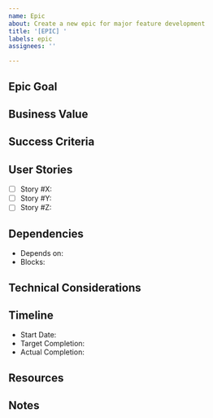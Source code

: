 ```yaml
---
name: Epic
about: Create a new epic for major feature development
title: '[EPIC] '
labels: epic
assignees: ''

---
```


## Epic Goal
<!-- Brief description of what this epic aims to achieve -->

## Business Value
<!-- Why is this epic important? What value does it deliver? -->

## Success Criteria
<!-- How will we know when this epic is complete? -->

## User Stories
<!-- List all stories that belong to this epic -->
- [ ] Story #X: 
- [ ] Story #Y: 
- [ ] Story #Z: 

## Dependencies
<!-- List any epics or external dependencies this epic requires -->
- Depends on: 
- Blocks: 

## Technical Considerations
<!-- Any technical constraints or considerations -->

## Timeline
- Start Date: 
- Target Completion: 
- Actual Completion: 

## Resources
<!-- Team members, external resources needed -->

## Notes
<!-- Any additional context or notes -->